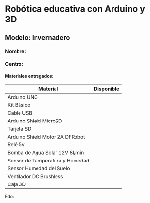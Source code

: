 

# Robótica educativa con Arduino y 3D 

## Modelo: Invernadero

### Nombre: 
### Centro:

#### Materiales entregados:

|Material|Disponible|
|---|---|
|Arduino UNO||
|Kit Básico||
|Cable USB||
|Arduino Shield MicroSD||
|Tarjeta SD||
|Arduino Shield Motor 2A DFRobot||
|Relé 5v||
|Bomba de Agua Solar 12V 8l/min||
|Sensor de Temperatura y Humedad||
|Sensor Humedad del Suelo||
|Ventilador DC Brushless||
|Caja 3D||


Fdo:
